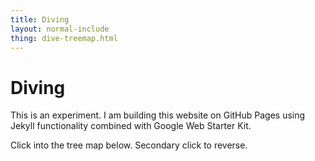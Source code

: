 ```yaml
---
title: Diving
layout: normal-include
thing: dive-treemap.html
---
```

# Diving

This is an experiment. I am building this website on GitHub Pages using Jekyll functionality combined with Google Web Starter Kit.

Click into the tree map below.  Secondary click to reverse.
